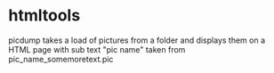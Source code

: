 # htmltools

picdump takes a load of pictures from a folder
and displays them on a HTML page
with sub text "pic name" taken from pic_name_somemoretext.pic
